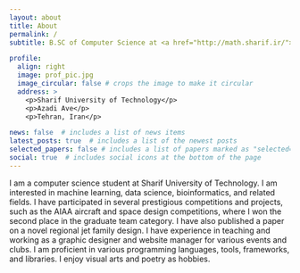 ```yaml
---
layout: about
title: About
permalink: /
subtitle: B.SC of Computer Science at <a href="http://math.sharif.ir/">Department of Mathematical Sciences, Sharif University of Technology</a>

profile:
  align: right
  image: prof_pic.jpg
  image_circular: false # crops the image to make it circular
  address: >
    <p>Sharif University of Technology</p>
    <p>Azadi Ave</p>
    <p>Tehran, Iran</p>

news: false  # includes a list of news items
latest_posts: true  # includes a list of the newest posts
selected_papers: false # includes a list of papers marked as "selected={true}"
social: true  # includes social icons at the bottom of the page
---
```


I am a computer science student at Sharif University of Technology. I am interested in machine learning, data science, bioinformatics, and related fields. I have participated in several prestigious competitions and projects, such as the AIAA aircraft and space design competitions, where I won the second place in the graduate team category. I have also published a paper on a novel regional jet family design. I have experience in teaching and working as a graphic designer and website manager for various events and clubs. I am proficient in various programming languages, tools, frameworks, and libraries. I enjoy visual arts and poetry as hobbies.
